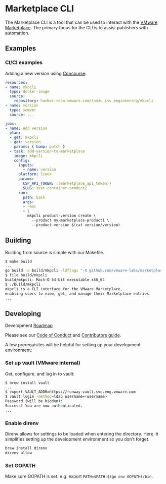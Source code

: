 # Marketplace CLI

The Marketplace CLI is a tool that can be used to interact with the [VMware Marketplace](http://marketplace.cloud.vmware.com/).
The primary focus for the CLI is to assist publishers with automation.

## Examples

### CI/CI examples

Adding a new version using [Concourse](https://concourse-ci.org/):
```yaml
resources:
- name: mkpcli
  type: docker-image
  source:
    repository: harbor-repo.vmware.com/tanzu_isv_engineering/mkpcli
- name: version
  type: semver
  source: ...

jobs:
- name: Add version
  plan:
  - get: mkpcli
  - get: version
    params: { bump: patch }
  - task: add-version-to-marketplace
    image: mkpcli
    config:
      inputs:
        - name: version
      platform: linux
      params:
        CSP_API_TOKEN: ((marketplace_api_token))
        SLUG: test-container-product2
      run:
        path: bash
        args:
        - -exc
        - |
          mkpcli product-version create \
            --product my-marketplace-product1 \
            --product-version $(cat version/version)
```

## Building

Building from source is simple with our Makefile.

```bash
$ make build
...
go build -o build/mkpcli -ldflags "-X github.com/vmware-labs/marketplace-cli/v2/cmd.Version=dev" ./main.go
$ file build/mkpcli 
build/mkpcli: Mach-O 64-bit executable x86_64
$ ./build/mkpcli 
mkpcli is a CLI interface for the VMware Marketplace,
enabling users to view, get, and manage their Marketplace entries.
...
```

## Developing

Development [Roadmap](https://miro.com/app/board/o9J_l_2uPFI=/)

Please see our [Code of Conduct](CODE-OF-CONDUCT.md) and [Contributors guide](CONTRIBUTING.md).

A few prerequisites will be helpful for setting up your development environment:

### Set up vault (VMware internal)

Get, configure, and log in to vault:

```bash
$ brew install vault
...
$ export VAULT_ADDR=https://runway-vault.svc.eng.vmware.com
$ vault login -method=ldap username=<username>
Password (will be hidden):
Success! You are now authenticated.
...
```

### Enable direnv

Direnv allows for settings to be loaded when entering the directory. Here, it simplifies setting up the development environment so you don't forget.

```bash
brew install direnv
direnv allow
```
### Set GOPATH
Make sure GOPATH is set. e.g. export `PATH=$PATH:$(go env GOPATH)/bin`.

